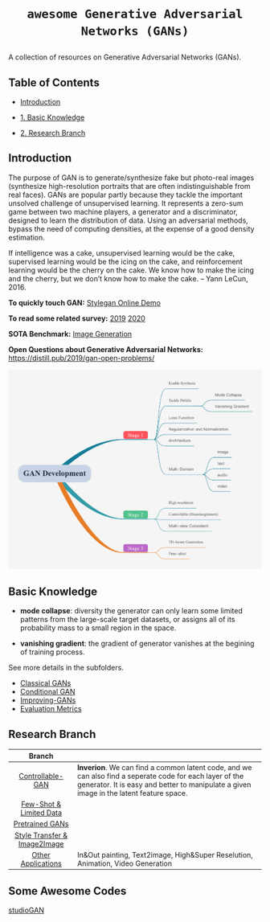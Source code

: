 # <p align=center>`awesome Generative Adversarial Networks (GANs)`</p>

A collection of resources on Generative Adversarial Networks (GANs).



## Table of Contents

- [Introduction](#Introduction)

- [1. Basic Knowledge](#Basic-Knowledge)

- [2. Research Branch](#Research-Branch)



## Introduction

The purpose of GAN is to generate/synthesize fake but photo-real images (synthesize high-resolution portraits that are often indistinguishable from real faces). GANs are popular partly because they tackle the important unsolved challenge of unsupervised learning. It represents a zero-sum game between two machine players, a generator and a discriminator, designed to learn the distribution of data.  Using an adversarial methods, bypass the need of computing densities, at the expense of a good density estimation.

If intelligence was a cake, unsupervised learning would be the cake, supervised learning would be the icing on the cake, and reinforcement learning would be the cherry on the cake. We know how to make the icing and the cherry, but we don’t know how to make the cake. – Yann LeCun, 2016.

**To quickly touch GAN:** [Stylegan Online Demo](https://thispersondoesnotexist.com/)

**To read some related survey:** [2019](https://arxiv.org/abs/1906.01529) [2020](https://arxiv.org/abs/2001.06937) 

**SOTA Benchmark:** [Image Generation](https://paperswithcode.com/task/image-generation) 

**Open Questions about Generative Adversarial Networks:** https://distill.pub/2019/gan-open-problems/

![GAN Development](https://raw.githubusercontent.com/yzy1996/Image-Hosting/master/GAN%20Development.png)



## Basic Knowledge

- **mode collapse**: diversity the generator can only learn some limited patterns from the large-scale target datasets, or assigns all of its probability mass to a small region in the space.

- **vanishing gradient**: the gradient of generator vanishes at the begining of training process.



See more details in the subfolders.

- [Classical GANs](./1-Classical-GANs)
- [Conditional GAN](1-Conditional-GAN)
- [Improving-GANs](./1-Improving-GANs)
- [Evaluation Metrics](./1-Evaluation-Metrics)



## Research Branch

|                            Branch                            |                                                              |
| :----------------------------------------------------------: | ------------------------------------------------------------ |
|           [Controllable-GAN](./2-Controllable-GAN)           | **Inverion**. We can find a common latent code, and we can also find a seperate code for each layer of the generator. It is easy and better to manipulate a given image in the latent feature space. |
|     [Few-Shot & Limited Data](./2-Few-Shot-Limited-Data)     |                                                              |
|            [Pretrained GANs](./2-Pretrained-GANs)            |                                                              |
| [Style Transfer & Image2Image](./2-Style-Transfer-Image2Image) |                                                              |
|         [Other Applications](./3-Applicational-GAN)          | In&Out painting, Text2image, High&Super Reselution, Animation, Video Generation |



## Some Awesome Codes

[studioGAN](https://github.com/POSTECH-CVLab/PyTorch-StudioGAN)
